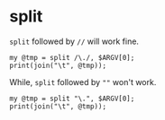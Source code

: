 # split

`split` followed by `//` will work fine.

```perl5
my @tmp = split /\./, $ARGV[0];
print(join("\t", @tmp));
```

While, `split` followed by `""` won't work.

```perl5
my @tmp = split "\.", $ARGV[0];
print(join("\t", @tmp));
```